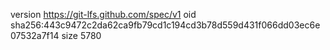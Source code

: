 version https://git-lfs.github.com/spec/v1
oid sha256:443c9472c2da62ca9fb79cd1c194cd3b78d559d431f066dd03ec6e07532a7f14
size 5780
